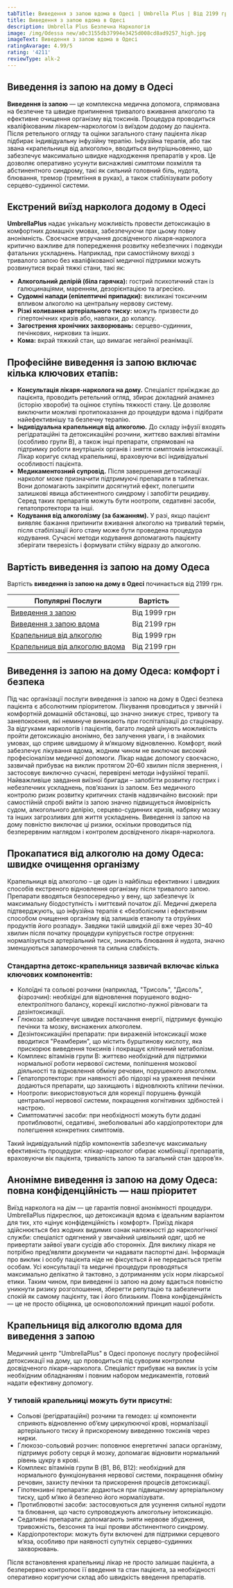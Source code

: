 ```yaml
---
tabTitle: Виведення з запою вдома в Одесі | Umbrella Plus | Від 2199 грн
title: Виведення з запою вдома в Одесі
description: Umbrella Plus Безпечна Наркологія
image: /img/Odessa new/a0c3155db37994e3425d008cd8ad9257_high.jpg
imageText: Виведення з запою вдома в Одесі
ratingAvarage: 4.99/5
rating: '4211'
reviewType: alk-2
---
```


## Виведення із запою на дому в Одесі

**Виведення із запою** — це комплексна медична допомога, спрямована на безпечне та швидке припинення тривалого вживання алкоголю та ефективне очищення організму від токсинів. Процедура проводиться кваліфікованим лікарем-наркологом із виїздом додому до пацієнта. Після ретельного огляду та оцінки загального стану пацієнта лікар підбирає індивідуальну інфузійну терапію. Інфузійна терапія, або так звана «крапельниця від алкоголю», вводиться внутрішньовенно, що забезпечує максимально швидке надходження препаратів у кров. Це дозволяє оперативно усунути виснажливі симптоми похмілля та абстинентного синдрому, такі як сильний головний біль, нудота, блювання, тремор (тремтіння в руках), а також стабілізувати роботу серцево-судинної системи.

## Екстрений виїзд нарколога додому в Одесі

**UmbrellaPlus** надає унікальну можливість провести детоксикацію в комфортних домашніх умовах, забезпечуючи при цьому повну анонімність. Своєчасне втручання досвідченого лікаря-нарколога критично важливе для попередження розвитку небезпечних і подекуди фатальних ускладнень. Наприклад, при самостійному виході з тривалого запою без кваліфікованої медичної підтримки можуть розвинутися вкрай тяжкі стани, такі як:

* **Алкогольний делірій (біла гарячка):** гострий психотичний стан із галюцинаціями, маренням, дезорієнтацією та агресією.
* **Судомні напади (епілептичні припадки):** викликані токсичним впливом алкоголю на центральну нервову систему.
* **Різкі коливання артеріального тиску:** можуть призвести до гіпертонічних кризів або, навпаки, до колапсу.
* **Загострення хронічних захворювань:** серцево-судинних, печінкових, ниркових та інших.
* **Кома:** вкрай тяжкий стан, що вимагає негайної реанімації.

## Професійне виведення із запою включає кілька ключових етапів:

* **Консультація лікаря-нарколога на дому.** Спеціаліст приїжджає до пацієнта, проводить ретельний огляд, збирає докладний анамнез (історію хвороби) та оцінює ступінь тяжкості стану. Це дозволяє виключити можливі протипоказання до процедури вдома і підібрати найефективнішу та безпечну терапію.
* **Індивідуальна крапельниця від алкоголю.** До складу інфузії входять регідратаційні та детоксикаційні розчини, життєво важливі вітаміни (особливо групи B), а також інші препарати, спрямовані на підтримку роботи внутрішніх органів і зняття симптомів інтоксикації. Лікар коригує склад крапельниці, враховуючи всі індивідуальні особливості пацієнта.
* **Медикаментозний супровід.** Після завершення детоксикації нарколог може призначити підтримуючі препарати в таблетках. Вони допомагають закріпити досягнутий ефект, полегшити залишкові явища абстинентного синдрому і запобігти рецидиву. Серед таких препаратів можуть бути ноотропи, седативні засоби, гепатопротектори та інші.
* **Кодування від алкоголізму (за бажанням).** У разі, якщо пацієнт виявляє бажання припинити вживання алкоголю на тривалий термін, після стабілізації його стану може бути проведена процедура кодування. Сучасні методи кодування допомагають пацієнту зберігати тверезість і формувати стійку відразу до алкоголю.

## Вартість виведення із запою на дому Одеса

Вартість **виведення із запою на дому в Одесі** починається від 2199 грн.

| Популярні Послуги                                                                                            | Вартість     |
| ------------------------------------------------------------------------------------------------------------ | ------------ |
| [Виведення з запою](https://umbrella-plus.com.ua/uk/vivod-iz-zapoia-od-ua/)                                  | Від 1999 грн |
| [Виведення з запою вдома](https://umbrella-plus.com.ua/uk/services/vivod-iz-zapoia-na-domy-umbrellaplus-ua/) | Від 2199 грн |
| [Крапельниця від алкоголю](https://umbrella-plus.com.ua/uk/services/kapelnica_ot_alkogola_umbrellaplus-ua/)  | Від 1999 грн |
| [Крапельниця від алкоголю вдома](https://umbrella-plus.com.ua/uk/vizov-narkologa-od-ua/)                     | Від 2199 грн |

## Виведення із запою на дому Одеса: комфорт і безпека

Під час організації послуги виведення із запою на дому в Одесі безпека пацієнта є абсолютним пріоритетом. Лікування проводиться у звичній і комфортній домашній обстановці, що значно знижує стрес, тривогу та занепокоєння, які неминуче виникають при госпіталізації до стаціонару. За відгуками наркологів і пацієнтів, багато людей цінують можливість пройти детоксикацію анонімно, без залучення уваги, і в знайомих умовах, що сприяє швидшому й м’якшому відновленню.
 Комфорт, який забезпечує лікування вдома, жодним чином не виключає високий професіоналізм медичної допомоги. Лікар надає допомогу своєчасно, зазвичай прибуває на виклик протягом 20–60 хвилин після звернення, і застосовує виключно сучасні, перевірені методи інфузійної терапії. Найважливіше завдання виїзної бригади – запобігти розвитку гострих і небезпечних ускладнень, пов’язаних із запоєм. Без медичного контролю ризик розвитку критичних станів надзвичайно високий: при самостійній спробі вийти із запою значно підвищується ймовірність судом, алкогольного делірію, серцево-судинних кризів, набряку мозку та інших загрозливих для життя ускладнень. Виведення із запою на дому повністю виключає ці ризики, оскільки проводиться під безперервним наглядом і контролем досвідченого лікаря-нарколога.

## Прокапатися від алкоголю на дому Одеса: швидке очищення організму

Крапельниця від алкоголю – це один із найбільш ефективних і швидких способів екстреного відновлення організму після тривалого запою. Препарати вводяться безпосередньо у вену, що забезпечує їх максимальну біодоступність і миттєвий початок дії. Медичні джерела підтверджують, що інфузійна терапія є «безболісним і ефективним способом очищення організму від залишків етанолу та отруйних продуктів його розпаду».
 Завдяки такій швидкій дії вже через 30–40 хвилин після початку процедури купірується гостре отруєння: нормалізується артеріальний тиск, зникають блювання й нудота, значно зменшуються запаморочення та сильна слабкість.

### Стандартна детокс-крапельниця зазвичай включає кілька ключових компонентів:

* Колоїдні та сольові розчини (наприклад, "Трисоль", "Дисоль", фізрозчин): необхідні для відновлення порушеного водно-електролітного балансу, корекції кислотно-лужної рівноваги та дезінтоксикації. 
* Глюкоза: забезпечує швидке постачання енергії, підтримує функцію печінки та мозку, виснажених алкоголем. 
* Дезінтоксикаційні препарати: при вираженій інтоксикації може вводитися "Реамберин", що містить бурштинову кислоту, яка прискорює виведення токсинів і покращує клітинний метаболізм. 
* Комплекс вітамінів групи B: життєво необхідний для підтримки нормальної роботи нервової системи, поліпшення мозкової діяльності та відновлення обміну речовин, порушеного алкоголем. 
* Гепатопротектори: при наявності або підозрі на ураження печінки додаються препарати, що захищають і відновлюють клітини печінки. 
* Ноотропи: використовуються для корекції порушень функцій центральної нервової системи, покращення когнітивних здібностей і настрою. 
* Симптоматичні засоби: при необхідності можуть бути додані протиблювотні, седативні, знеболювальні або кардіопротектори для полегшення конкретних симптомів. 

Такий індивідуальний підбір компонентів забезпечує максимальну ефективність процедури: «лікар-нарколог обирає комбінації препаратів, враховуючи вік пацієнта, тривалість запою та загальний стан здоров’я».

## Анонімне виведення із запою на дому Одеса: повна конфіденційність — наш пріоритет

Виїзд нарколога на дім — це гарантія повної анонімності процедури. UmbrellaPlus підкреслює, що детоксикація вдома є ідеальним варіантом для тих, хто «цінує конфіденційність і комфорт». Приїзд лікаря здійснюється без жодних видимих ознак належності до наркологічної служби: спеціаліст одягнений у звичайний цивільний одяг, щоб не привертати зайвої уваги сусідів або сторонніх.
 Для виклику лікаря не потрібно пред’являти документи чи надавати паспортні дані. Інформація про виклик і особу пацієнта ніде не фіксується й не передається третім особам. Усі консультації та медичні процедури проводяться максимально делікатно й тактовно, з дотриманням усіх норм лікарської етики. Таким чином, при виведенні із запою на дому вдається повністю уникнути ризику розголошення, зберегти репутацію та забезпечити спокій як самому пацієнту, так і його близьким. Повна конфіденційність — це не просто обіцянка, це основоположний принцип нашої роботи.

## Крапельниця від алкоголю вдома для виведення з запою

Медичний центр "UmbrellaPlus" в Одесі пропонує послугу професійної детоксикації на дому, що проводиться під суворим контролем досвідченого лікаря-нарколога. Спеціаліст прибуває на виклик із усім необхідним обладнанням і повним набором медикаментів, готовий надати ефективну допомогу.

### У типовій крапельниці можуть бути присутні:

* Сольові (регідратаційні) розчини та гемодез: ці компоненти сприяють відновленню об’єму циркулюючої крові, нормалізації артеріального тиску й прискореному виведенню токсинів через нирки. 
* Глюкозо-сольовий розчин: поповнює енергетичні запаси організму, підтримує роботу серця й мозку, допомагає відновити нормальний рівень цукру в крові. 
* Комплекс вітамінів групи B (В1, В6, В12): необхідний для нормального функціонування нервової системи, покращення обміну речовин, захисту печінки та прискорення процесів детоксикації. 
* Гіпотензивні препарати: додаються при підвищеному артеріальному тиску, щоб м’яко й безпечно його нормалізувати. 
* Протиблювотні засоби: застосовуються для усунення сильної нудоти та блювання, що часто супроводжують алкогольну інтоксикацію. 
* Седативні препарати: допомагають зняти нервове збудження, тривожність, безсоння та інші прояви абстинентного синдрому. 
* Кардіопротектори: можуть бути включені для підтримки серцевого м’яза, особливо при наявності супутніх серцево-судинних захворювань. 

Після встановлення крапельниці лікар не просто залишає пацієнта, а безперервно контролює її введення та стан пацієнта, за необхідності оперативно коригуючи склад або швидкість введення препаратів.
